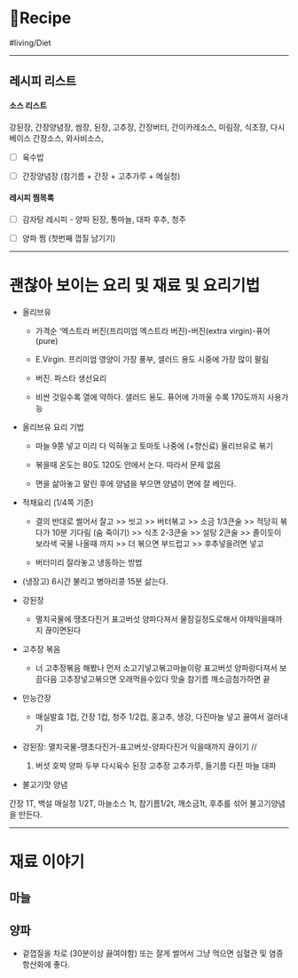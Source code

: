 # 🍳Recipe

#living/Diet

---



## 레시피 리스트

#### 소스 리스트

강된장, 간장양념장, 쌈장, 된장, 고추장, 간장버터, 간이카레소스, 미림장, 식초장, 다시베이스 간장소스, 와사비소스, 

- [ ] 육수밥

- [ ] 간장양념장 (참기름 + 간장 + 고추가루 + 메실청)

#### 레시피 찜목록

- [ ] 감자탕 레시피 - 양파 된장, 통마늘, 대파 후추, 청주

- [ ] 양파 찜 (첫번째 껍질 남기기)



---

# 괜찮아 보이는 요리 및 재료 및 요리기법

* 올리브유

	* 가격순 ‘엑스트라 버진(프리미엄 엑스트라 버진)-버진(extra virgin)-퓨어(pure)

	* E.Virgin. 프리미엄 영양이 가장 풍부, 샐러드 용도 시중에 가장 많이 팔림

	* 버진. 파스타 생선요리

	* 비싼 것일수록 열에 약하다. 샐러드 용도. 퓨어에 가까울 수록 170도까지 사용가능

* 올리브유 요리 기법

	* 마늘 9쫑 넣고 미리 다 익혀놓고 토마토 나중에 (+향신료) 올리브유로 볶기

	* 볶을때 온도는 80도 120도 안에서 논다. 따라서 문제 없음

	* 면을 삶아놓고 말린 후에 양념을 부으면 양념이 면에 잘 베인다.

* 적채요리 (1/4쪽 기준)

	* 결의 반대로 썰어서 잘고 >> 씻고 >> 버터볶고 >> 소금 1/3큰술 >> 적당히 볶다가 10분 기다림 (숨 죽이기) >> 식초 2-3큰술 >> 설탕 2큰술 >> 졸이듯이 보라색 국물 나올때 까지 >> 더 볶으면 부드럽고 >> 후추넣을려면 넣고

	* 버터미리 잘라놓고 냉동하는 방법

* (냉장고) 6시간 불리고 병아리콩 15분 삶는다.

* 강된장

	* 멸치국물에 땡초다진거 표고버섯  양파다져서 물잠길정도로해서 야채익을때까지 끊이면된다

* 고추장 볶음

	* 너 고추장볶음 해봤나 먼저 소고기넣고볶고마늘이랑  표고버섯 양파랑다져서 보끔다음 고추장넣고볶으면 오래먹을수있다 맛술 참기름 깨소금첨가하면 끝

* 만능간장

	* 매실발효 1컵, 간장 1컵, 청주 1/2컵, 홍고추, 생강, 다진마늘 넣고 끓여서 걸러내기

* 강된장: 멸치국물-땡초다진거-표고버섯-양파다진거 익을때까지 끊이기 //

	1. 버섯 호박 양파 두부 다시육수 된장 고추장 고추가루, 들기름 다진 마늘 대파

* 불고기맛 양념

간장 1T, 백설 매실청 1/2T, 마늘소스 1t, 참기름1/2t, 깨소금1t, 후추를 섞어 불고기양념을 만든다.













---



# 재료 이야기

## 마늘

## 양파

* 겉껍질을 차로 (30분이상 끓여야함) 또는 잘게 썰어서 그냥 먹으면 심혈관 및 염증 항산화에 좋다.